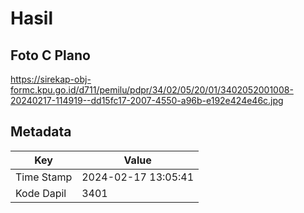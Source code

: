 # Hasil

## Foto C Plano

https://sirekap-obj-formc.kpu.go.id/d711/pemilu/pdpr/34/02/05/20/01/3402052001008-20240217-114919--dd15fc17-2007-4550-a96b-e192e424e46c.jpg


## Metadata

| Key        | Value               |
| ---------- | ------------------- |
| Time Stamp | 2024-02-17 13:05:41 |
| Kode Dapil | 3401                |



